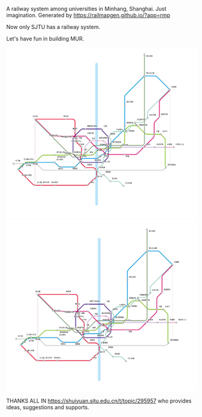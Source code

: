 A railway system among universities in Minhang, Shanghai. Just imagination.
Generated by https://railmapgen.github.io/?app=rmp


Now only SJTU has a railway system.

Let's have fun in building MUR.

![](./railway.svg)
![](./railway.png)


THANKS ALL IN https://shuiyuan.sjtu.edu.cn/t/topic/295957 who provides ideas, suggestions and supports.
